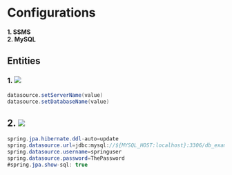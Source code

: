 # Configurations
**1. SSMS**  
**2. MySQL**  

## Entities
### 1. ![](https://img.shields.io/badge/Microsoft%20SQL%20Server-CC2927.svg?style=for-the-badge&logo=Microsoft-SQL-Server&logoColor=white)
```java
datasource.setServerName(value) 
datasource.setDatabaseName(value)
```
## 2. ![](https://img.shields.io/badge/MySQL-4479A1.svg?style=for-the-badge&logo=MySQL&logoColor=white)
```java
spring.jpa.hibernate.ddl-auto=update
spring.datasource.url=jdbc:mysql://${MYSQL_HOST:localhost}:3306/db_example
spring.datasource.username=springuser
spring.datasource.password=ThePassword
#spring.jpa.show-sql: true
```
